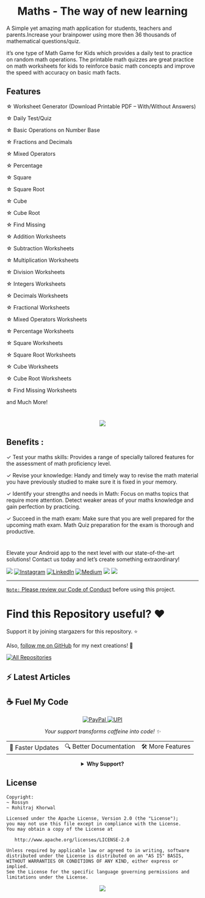 <h1 align="center">Maths - The way of new learning</h1>
  


A Simple yet amazing math application for students, teachers and parents.Increase your brainpower using more then 36 thousands of mathematical questions/quiz.

it’s one type of Math Game for Kids which provides a daily test to practice on random math operations. The printable math quizzes are great practice on math worksheets for kids to reinforce basic math concepts and improve the speed with accuracy on basic math facts.

## Features
☆ Worksheet Generator (Download Printable PDF – With/Without Answers)

☆ Daily Test/Quiz

☆ Basic Operations on Number Base

☆ Fractions and Decimals

☆ Mixed Operators

☆ Percentage

☆ Square

☆ Square Root

☆ Cube

☆ Cube Root

☆ Find Missing

☆ Addition Worksheets

☆ Subtraction Worksheets

☆ Multiplication Worksheets

☆ Division Worksheets

☆ Integers Worksheets

☆ Decimals Worksheets

☆ Fractional Worksheets

☆ Mixed Operators Worksheets

☆ Percentage Worksheets

☆ Square Worksheets

☆ Square Root Worksheets

☆ Cube Worksheets

☆ Cube Root Worksheets

☆ Find Missing Worksheets

and Much More!

# 
 <p align="center">
    <a href="">
      <img src="https://github.com/AndroidWithRossyn/Maths_The_way_of_new_learning/assets/118904953/417a91ac-02ca-4758-a149-f463f8f61111" />
    </a>
  </p>




## Benefits :
✓ Test your maths skills: Provides a range of specially tailored features for the assessment of math proficiency level.

✓ Revise your knowledge: Handy and timely way to revise the math material you have previously studied to make sure it is fixed in your memory.

✓ Identify your strengths and needs in Math: Focus on maths topics that require more attention. Detect weaker areas of your maths knowledge and gain perfection by practicing.

✓ Succeed in the math exam: Make sure that you are well prepared for the upcoming math exam. Math Quiz preparation for the exam is thorough and productive.


#


Elevate your Android app to the next level with our state-of-the-art solutions! Contact us today and let’s create something extraordinary!

<div align="start">
  
<a href="mailto:banrossyn@gmail.com"><img src="https://img.shields.io/badge/Gmail-EA4335.svg?logo=Gmail&logoColor=white"></a>
[![Instagram](https://img.shields.io/badge/Instagram-%23E4405F.svg?logo=Instagram&logoColor=white)](https://instagram.com/rohitraj.khorwal) [![LinkedIn](https://img.shields.io/badge/LinkedIn-%230077B5.svg?logo=linkedin&logoColor=white)](https://www.linkedin.com/in/rohitrajkhorwal/) [![Medium](https://img.shields.io/badge/Medium-12100E?logo=medium&logoColor=white)](https://medium.com/@rohitrajkhorwal) 
<a href="https://t.me/banrossyn" target="_blank"><img src="https://img.shields.io/badge/Telegram-26A5E4.svg?logo=Telegram&logoColor=white"></a>
<a href="https://wa.me/+919694260426/" target="_blank"><img src="https://img.shields.io/badge/WhatsApp-25D366.svg?logo=WhatsApp&logoColor=white">
</div>


---

`Note:` Please review our [Code of Conduct](./CODE_OF_CONDUCT.md) before using this project.
# Find this Repository useful? ❤️

Support it by joining stargazers for this repository. ⭐

Also, [follow me on GitHub](https://github.com/AndroidWithRossyn/) for my next creations! 🤩

<p align="left">
<a href="https://github.com/AndroidWithRossyn?tab=repositories&sort=stargazers"><img alt="All Repositories" title="All Repositories" src="https://custom-icon-badges.demolab.com/badge/-Click%20Here%20For%20All%20My%20Repos-1F222E?style=for-the-badge&logoColor=white&logo=repo"/></a>
  
</p>


## :zap: Latest Articles

<!-- ARTICLES:START -->

<!-- ARTICLES:END -->




## ☕ Fuel My Code

<div align="center">
  <a href="https://www.paypal.com/paypalme/banrossyn">
    <img src="https://img.shields.io/badge/Support_My_Work-00457C?style=for-the-badge&logo=paypal&logoColor=white" alt="PayPal"/>
  </a>
   <a href="https://github.com/AndroidWithRossyn/AndroidWithRossyn/blob/main/donate/upi_scan.jpg?raw=true">
    <img src="https://img.shields.io/badge/Support_via_UPI-4CAF50?style=for-the-badge&logo=google-pay&logoColor=white" alt="UPI"/>
  </a>
  <p><i>Your support transforms caffeine into code! ✨</i></p>
  
  <table>
    <tr>
      <td>🚀 Faster Updates</td>
      <td>🔍 Better Documentation</td>
      <td>🛠️ More Features</td>
    </tr>
  </table>
  
  <details>
    <summary><b>Why Support?</b></summary>
    <p>Every contribution helps me dedicate more time to creating high-quality open source Code. Your support directly translates to better software for everyone!</p>
  </details>
</div>



## License

```
Copyright: 
~ Rossyn
~ Rohitraj Khorwal

Licensed under the Apache License, Version 2.0 (the "License");
you may not use this file except in compliance with the License.
You may obtain a copy of the License at

   http://www.apache.org/licenses/LICENSE-2.0

Unless required by applicable law or agreed to in writing, software
distributed under the License is distributed on an "AS IS" BASIS,
WITHOUT WARRANTIES OR CONDITIONS OF ANY KIND, either express or implied.
See the License for the specific language governing permissions and
limitations under the License.
```

<p align="center">
  <img src="https://capsule-render.vercel.app/api?type=waving&color=gradient&height=60&section=footer"/>
</p>

